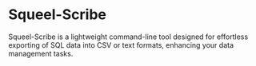 # Squeel-Scribe

Squeel-Scribe is a lightweight command-line tool designed for effortless exporting of SQL data into CSV or text formats, enhancing your data management tasks.
